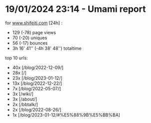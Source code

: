 # 19/01/2024 23:14 - Umami report
for www.shifeiti.com [24h] :

 - 129 (-78) page views
 - 70 (-20) uniques
 - 56 (-17) bounces
 - 3h 16' 41'' (-4h 38' 48'') totaltime


top 10 urls:
 - 40x [/blog/2022-12-09/]
 - 28x [/]
 - 23x [/blog/2023-01-12/]
 - 13x [/blog/2022-12-22/]
 - 7x [/blog/2022-05-07/]
 - 3x [/wiki/]
 - 3x [/about/]
 - 2x [/bbtalk/]
 - 2x [/blog/2022-08-26/]
 - 1x [/blog/2023-01-12/#%E5%88%9B%E5%BB%BA]


